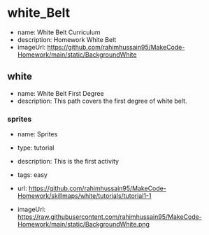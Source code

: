 # white_Belt

* name: White Belt Curriculum
* description: Homework White Belt
* imageUrl: https://github.com/rahimhussain95/MakeCode-Homework/main/static/BackgroundWhite

## white

* name: White Belt First Degree 
* description: This path covers the first degree of white belt.

### sprites

* name: Sprites
* type: tutorial
* description: This is the first activity
* tags: easy

* url: https://github.com/rahimhussain95/MakeCode-Homework/skillmaps/white/tutorials/tutorial1-1
* imageUrl: https://raw.githubusercontent.com/rahimhussain95/MakeCode-Homework/main/static/BackgroundWhite.png



